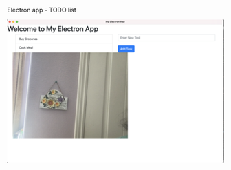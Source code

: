 Electron app - TODO list

![Screenshot of the TODO list, camera access](https://github.com/priyaponni/electron-app/blob/master/screenshot.png?raw=true)